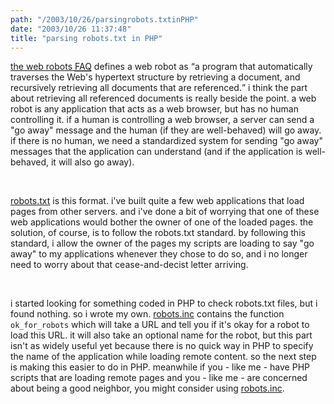 ```yaml
---
path: "/2003/10/26/parsingrobots.txtinPHP" 
date: "2003/10/26 11:37:48" 
title: "parsing robots.txt in PHP" 
---
```

<p><a href="http://www.robotstxt.org/wc/faq.html">the web robots <abbr title="Frequently Asked Questions">FAQ</abbr></a> defines a web robot as <q>a program that automatically traverses the Web's hypertext structure by retrieving a document, and recursively retrieving all documents that are referenced.</q> i think the part about retrieving all referenced documents is really beside the point. a web robot is any application that acts as a web browser, but has no human controlling it. if a human is controlling a web browser, a server can send a "go away" message and the human (if they are well-behaved) will go away. if there is no human, we need a standardized system for sending "go away" messages that the application can understand (and if the application is well-behaved, it will also go away).</p><br><p><a href="http://www.robotstxt.org/wc/norobots.html">robots.txt</a> is this format. i've built quite a few web applications that load pages from other servers. and i've done a bit of worrying that one of these web applications would bother the owner of one of the loaded pages. the solution, of course, is to follow the robots.txt standard. by following this standard, i allow the owner of the pages my scripts are loading to say "go away" to my applications whenever they chose to do so, and i no longer need to worry about that cease-and-decist letter arriving.</p><br><p>i started looking for something coded in PHP to check robots.txt files, but i found nothing. so i wrote my own. <a href="http://www.randomchaos.com/source.php?source=http%3A%2F%2Fweblog.randomchaos.com%2Frobots.inc">robots.inc</a> contains the function <code>ok_for_robots</code> which will take a URL and tell you if it's okay for a robot to load this URL. it will also take an optional name for the robot, but this part isn't as widely useful yet because there is no quick way in PHP to specify the name of the application while loading remote content. so the next step is making this easier to do in PHP. meanwhile if you - like me - have PHP scripts that are loading remote pages and you - like me - are concerned about being a good neighbor, you might consider using <a href="http://www.randomchaos.com/source.php?source=http%3A%2F%2Fweblog.randomchaos.com%2Frobots.inc">robots.inc</a>.</p>